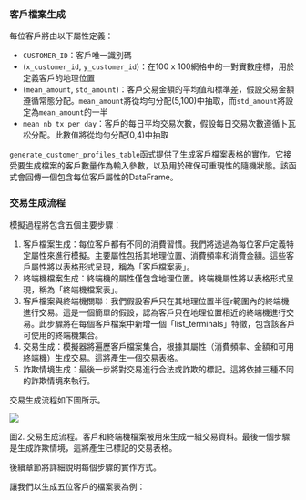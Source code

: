 ### 客戶檔案生成

每位客戶將由以下屬性定義：

- `CUSTOMER_ID`：客戶唯一識別碼
- (`x_customer_id`, `y_customer_id`)：在100 x 100網格中的一對實數座標，用於定義客戶的地理位置
- (`mean_amount`, `std_amount`)：客戶交易金額的平均值和標準差，假設交易金額遵循常態分配。`mean_amount`將從均勻分配(5,100)中抽取，而`std_amount`將設定為`mean_amount`的一半
- `mean_nb_tx_per_day`：客戶的每日平均交易次數，假設每日交易次數遵循卜瓦松分配。此數值將從均勻分配(0,4)中抽取

`generate_customer_profiles_table`函式提供了生成客戶檔案表格的實作。它接受要生成檔案的客戶數量作為輸入參數，以及用於確保可重現性的隨機狀態。該函式會回傳一個包含每位客戶屬性的DataFrame。

### 交易生成流程

模擬過程將包含五個主要步驟：

1. 客戶檔案生成：每位客戶都有不同的消費習慣。我們將透過為每位客戶定義特定屬性來進行模擬。主要屬性包括其地理位置、消費頻率和消費金額。這些客戶屬性將以表格形式呈現，稱為「客戶檔案表」。
2. 終端機檔案生成：終端機的屬性僅包含地理位置。終端機屬性將以表格形式呈現，稱為「終端機檔案表」。
3. 客戶檔案與終端機關聯：我們假設客戶只在其地理位置半徑r範圍內的終端機進行交易。這是一個簡單的假設，認為客戶只在地理位置相近的終端機進行交易。此步驟將在每個客戶檔案中新增一個「list_terminals」特徵，包含該客戶可使用的終端機集合。
4. 交易生成：模擬器將遍歷客戶檔案集合，根據其屬性（消費頻率、金額和可用終端機）生成交易。這將產生一個交易表格。
5. 詐欺情境生成：最後一步將對交易進行合法或詐欺的標記。這將依據三種不同的詐欺情境來執行。

交易生成流程如下圖所示。

<img src="https://github.com/Ming-Jer/fraud-detection-handbook/blob/main/Chapter_3_GettingStarted/images/FlowChart.png?raw=true">

圖2. 交易生成流程。客戶和終端機檔案被用來生成一組交易資料。最後一個步驟是生成詐欺情境，這將產生已標記的交易表格。

後續章節將詳細說明每個步驟的實作方式。

讓我們以生成五位客戶的檔案表為例：